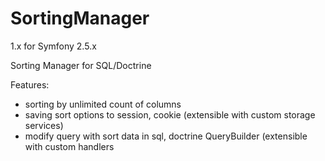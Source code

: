 # SortingManager

1.x for Symfony 2.5.x

Sorting Manager for SQL/Doctrine

Features:
* sorting by unlimited count of columns
* saving sort options to session, cookie (extensible with custom storage services)
* modify query with sort data in sql, doctrine QueryBuilder (extensible with custom handlers
